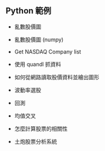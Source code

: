 ## Python 範例

* 亂數股價圖
* 亂數股價圖 (numpy)

* Get NASDAQ Company list
* 使用 quandl 抓資料
* 如何從網路讀取股價資料並繪出圖形
* 波動率選股
* 回測
* 均值交叉
* 怎麼計算股票的相關性


* 土炮股票分析系統
